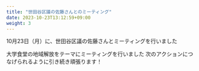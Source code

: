 ```yaml
---
title: "世田谷区議の佐藤さんとのミーティング"
date: 2023-10-23T13:12:59+09:00
weight: 3
---
```

10月23日（月）に、世田谷区議の佐藤さんとミーティングを行いました
<!--more-->

大学食堂の地域解放をテーマにミーティングを行いました
次のアクションにつなげられるように引き続き頑張ります！
